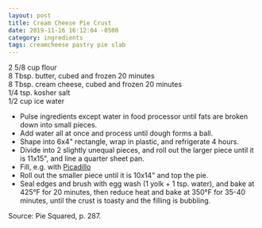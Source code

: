 ```yaml
---
layout: post
title: Cream Cheese Pie Crust
date: 2019-11-16 16:12:04 -0500
category: ingredients
tags: creamcheese pastry pie slab
---
```

2 5/8 cup flour  
8 Tbsp. butter, cubed and frozen 20 minutes  
8 Tbsp. cream cheese, cubed and frozen 20 minutes  
1/4 tsp. kosher salt  
1/2 cup ice water  
<ul>
 	<li>Pulse ingredients except water in food processor until fats are broken down into small pieces.</li>
 	<li>Add water all at once and process until dough forms a ball.</li>
 	<li>Shape into 6x4" rectangle, wrap in plastic, and refrigerate 4 hours.</li>
 	<li>Divide into 2 slightly unequal pieces, and roll out the larger piece until it is 11x15", and line a quarter sheet pan.</li>
 	<li>Fill, e.g. with <a href="https://escowles.github.io/recipes/main/2019/11/16/picadillo.html">Picadillo</a></li>
 	<li>Roll out the smaller piece until it is 10x14" and top the pie.</li>
 	<li>Seal edges and brush with egg wash (1 yolk + 1 tsp. water), and bake at 425°F for 20 minutes, then reduce heat and bake at 350°F for 35-40 minutes, until the crust is toasty and the filling is bubbling.</li>
</ul>
Source: Pie Squared, p. 287.  

